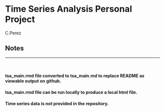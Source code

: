 Time Series Analysis Personal Project
================
C.Perez

## Notes

-----

  

#### tsa\_main.rmd file converted to tsa\_main.md to replace README as viewable output on github.

#### tsa\_main.rmd file can be run locally to produce a local html file.

#### Time series data is not provided in the repository.
